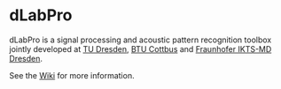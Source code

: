 dLabPro
=======

dLabPro is a signal processing and acoustic pattern recognition toolbox jointly developed at [TU Dresden](http://www.ias.et.tu-dresden.de), [BTU Cottbus](https://www.tu-cottbus.de/fakultaet3/en/communications-engineering.html) and [Fraunhofer IKTS-MD Dresden](http://www.izfp-d.fraunhofer.de/english-izfp-d/index.html).

See the [Wiki]( https://github.com/matthias-wolff/dLabPro/wiki) for more information.
